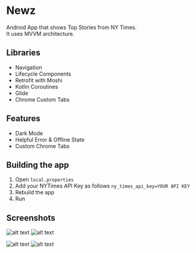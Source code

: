 # Newz
Android App that shows Top Stories from NY Times.  
It uses MVVM architecture.

## Libraries

- Navigation
- Lifecycle Components
- Retrofit with Moshi
- Kotlin Coroutines
- Glide
- Chrome Custom Tabs

## Features

- Dark Mode
- Helpful Error & Offline State
- Custom Chrome Tabs

## Building the app

1. Open `local.properties`
2. Add your NYTimes API Key as follows `ny_times_api_key=YOUR API KEY`
3. Rebuild the app
4. Run

## Screenshots

![alt text](https://github.com/DhirajBorana/Newz/blob/master/screenshots/image_1.jpg)   ![alt text](https://github.com/DhirajBorana/Newz/blob/master/screenshots/image_4.jpg) 

![alt text](https://github.com/DhirajBorana/Newz/blob/master/screenshots/image_2.jpg)   ![alt text](https://github.com/DhirajBorana/Newz/blob/master/screenshots/image_3.jpg)
